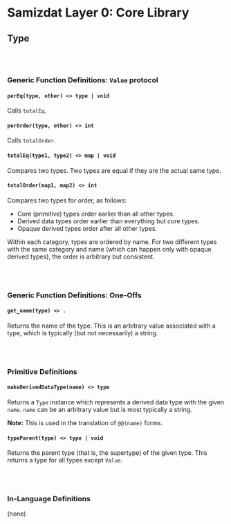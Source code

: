 Samizdat Layer 0: Core Library
==============================

Type
----

<br><br>
### Generic Function Definitions: `Value` protocol

#### `perEq(type, other) <> type | void`

Calls `totalEq`.

#### `perOrder(type, other) <> int`

Calls `totalOrder`.

#### `totalEq(type1, type2) <> map | void`

Compares two types. Two types are equal if they are the actual same type.

#### `totalOrder(map1, map2) <> int`

Compares two types for order, as follows:

* Core (primitive) types order earlier than all other types.
* Derived data types order earlier than everything but core types.
* Opaque derived types order after all other types.

Within each category, types are ordered by name. For two different types
with the same category and name (which can happen only with opaque derived
types), the order is arbitrary but consistent.


<br><br>
### Generic Function Definitions: One-Offs

#### `get_name(type) <> .`

Returns the name of the type. This is an arbitrary value associated with
a type, which is typically (but not necessarily) a string.


<br><br>
### Primitive Definitions

#### `makeDerivedDataType(name) <> type`

Returns a `Type` instance which represents a derived data type
with the given `name`. `name` can be an arbitrary value but is most
typically a string.

**Note:** This is used in the translation of `@@(name)` forms.

#### `typeParent(type) <> type | void`

Returns the parent type (that is, the supertype) of the given type. This
returns a type for all types except `Value`.


<br><br>
### In-Language Definitions

(none)
